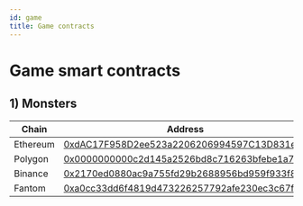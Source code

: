```yaml
---
id: game
title: Game contracts
---
```


# Game smart contracts

## 1) Monsters

| Chain    | Address                                    |
| -------- | ------------------------------------------ |
| Ethereum | [0xdAC17F958D2ee523a2206206994597C13D831ec7](https://etherscan.io/address/0xdAC17F958D2ee523a2206206994597C13D831ec7) |
| Polygon  | [0x0000000000c2d145a2526bd8c716263bfebe1a72](https://polygonscan.com/address/0x0000000000c2d145a2526bd8c716263bfebe1a72) |
| Binance  | [0x2170ed0880ac9a755fd29b2688956bd959f933f8](https://bscscan.com/address/0x2170ed0880ac9a755fd29b2688956bd959f933f8) |
| Fantom   | [0xa0cc33dd6f4819d473226257792afe230ec3c67f](https://ftmscan.com/address/0xa0cc33dd6f4819d473226257792afe230ec3c67f) |